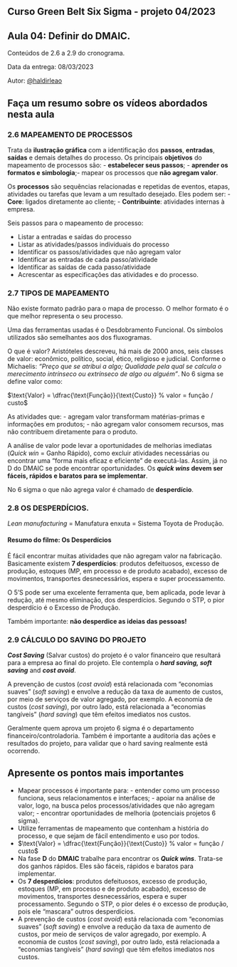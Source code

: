 ## Curso Green Belt Six Sigma - projeto 04/2023
## Aula 04: Definir do DMAIC.

Conteúdos de 2.6 a 2.9 do cronograma.

Data da entrega: 08/03/2023

Autor: [@haldirleao](https://github.com/haldirleao)

## Faça um resumo sobre os vídeos abordados nesta aula

### 2.6 MAPEAMENTO DE PROCESSOS

Trata da **ilustração gráfica** com a identificação dos **passos**, **entradas**, **saídas** e demais detalhes do processo. Os principais **objetivos** do mapeamento de processos são: - **estabelecer seus passos**; - **aprender os formatos e simbologia**;- mapear os processos que **não agregam valor**.

Os **processos** são sequências relacionadas e repetidas de eventos, etapas, atividades ou tarefas que levam a um resultado desejado. Eles podem ser: - **Core**: ligados diretamente ao cliente; - **Contribuinte**: atividades internas à empresa.

Seis passos para o mapeamento de processo:
- Listar a entradas e saídas do processo
- Listar as atividades/passos individuais do processo
- Identificar os passos/atividades que não agregam valor
- Identificar as entradas de cada passo/atividade
- Identificar as saídas de cada passo/atividade
- Acrescentar as especificações das atividades e do processo.

### 2.7 TIPOS DE MAPEAMENTO

Não existe formato padrão para o mapa de processo. O melhor formato é o que melhor representa o seu processo.

Uma das ferramentas usadas é o Desdobramento Funcional. Os símbolos utilizados são semelhantes aos dos fluxogramas.

O que é valor? Aristóteles descreveu, há mais de 2000 anos, seis classes de valor: econômico, político, social, ético, religioso e judicial. Conforme o Michaelis: _“Preço que se atribui a algo; Qualidade pela qual se calcula o merecimento intrínseco ou extrínseco de algo ou alguém”_. No 6 sigma se define valor como:

$\text{Valor} = \dfrac{\text{Função}}{\text{Custo}} % valor = função / custo$

As atividades que: - agregam valor transformam matérias-primas e informações em produtos; - não agregam valor consomem recursos, mas não contribuem diretamente para o produto.

A análise de valor pode levar a oportunidades de melhorias imediatas (_Quick win_ = Ganho Rápido), como excluir  atividades necessárias ou encontrar uma “forma mais eficaz e eficiente” de executá-las. Assim, já no D do DMAIC se pode encontrar oportunidades. Os **_quick wins_ devem ser fáceis, rápidos e baratos para se implementar**.

No 6 sigma o que não agrega valor é chamado de **desperdício**.

### 2.8 OS DESPERDÍCIOS.

_Lean manufacturing_ = Manufatura enxuta = Sistema Toyota de Produção.

#### Resumo do filme: Os Desperdícios

É fácil encontrar muitas atividades que não agregam valor na fabricação. Basicamente existem **7 desperdícios**: produtos defeituosos, excesso de produção, estoques (MP, em processo e de produto acabado), excesso de movimentos, transportes desnecessários, espera e super processamento.

O 5’S pode ser uma excelente ferramenta que, bem aplicada, pode levar à redução, até mesmo eliminação, dos desperdícios.
 Segundo o STP, o pior desperdício é o Excesso de Produção.

Também importante: **não desperdice as ideias das pessoas!**

### 2.9 CÁLCULO DO SAVING DO PROJETO

**_Cost Saving_** (Salvar custos) do projeto é o valor financeiro que resultará para a empresa ao final do projeto. Ele contempla o **_hard saving, soft saving_** and **_cost avoid_**. 

A prevenção de custos (_cost avoid_) está relacionada com “economias suaves” (_soft saving_) e envolve a redução da taxa de aumento de custos, por meio de serviços de valor agregado, por exemplo. A economia de custos (_cost saving_), por outro lado, está relacionada a “economias tangíveis” (_hard saving_) que têm efeitos imediatos nos custos.

Geralmente quem aprova um projeto 6 sigma é o departamento financeiro/controladoria. Também é importante a auditoria das ações e resultados do projeto, para validar que o hard saving realmente está ocorrendo.

## Apresente os pontos mais importantes

- Mapear processos é importante para: - entender como um processo funciona, seus relacionamentos e interfaces; - apoiar na análise de valor, logo, na busca pelos processos/atividades que não agregam valor; - encontrar oportunidades de melhoria (potenciais projetos 6 sigma).
- Utilize ferramentas de mapeamento que contenham a história do processo, e que sejam de fácil entendimento e uso por todos. 
- $\text{Valor} = \dfrac{\text{Função}}{\text{Custo}} % valor = função / custo$
- Na fase **D** do **DMAIC** trabalhe para encontrar os **_Quick wins_**. Trata-se dos ganhos rápidos. Eles são fáceis, rápidos e baratos para implementar.
- Os **7 desperdícios**: produtos defeituosos, excesso de produção, estoques (MP, em processo e de produto acabado), excesso de movimentos, transportes desnecessários, espera e super processamento. Segundo o STP, o pior deles é o excesso de produção, pois ele “mascara” outros desperdícios.
- A prevenção de custos (_cost avoid_) está relacionada com “economias suaves” (_soft saving_) e envolve a redução da taxa de aumento de custos, por meio de serviços de valor agregado, por exemplo. A economia de custos (_cost saving_), por outro lado, está relacionada a “economias tangíveis” (_hard saving_) que têm efeitos imediatos nos custos.